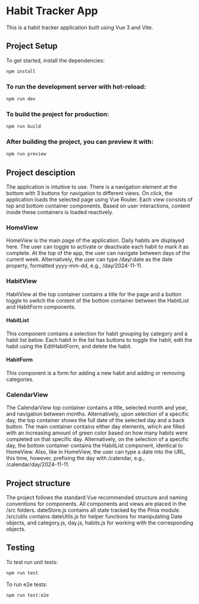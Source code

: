 # Habit Tracker App

This is a habit tracker application built using Vue 3 and Vite.

## Project Setup

To get started, install the dependencies:

```sh
npm install
```

### To run the development server with hot-reload:

```sh
npm run dev
```

### To build the project for production:

```sh
npm run build
```

### After building the project, you can preview it with:

```sh
npm run preview
```

## Project desciption

The application is intuitive to use. There is a navigation element at the bottom with 3 buttons for navigation to different views. On click, the application loads the selected page using Vue Router.
Each view consists of top and bottom container components. Based on user interactions, content inside these containers is loaded reactively.

### HomeView

HomeView is the main page of the application. Daily habits are displayed here. The user can toggle to activate or deactivate each habit to mark it as complete. At the top of the app, the user can navigate between days of the current week. Alternatively, the user can type /day/:date as the date property, formatted yyyy-mm-dd, e.g., /day/2024-11-11.

### HabitView

HabitView at the top container contains a title for the page and a button toggle to switch the content of the bottom container between the HabitList and HabitForm components.

#### HabitList

This component contains a selection for habit grouping by category and a habit list below.
Each habit in the list has buttons to toggle the habit, edit the habit using the EditHabitForm, and delete the habit.

#### HabitForm

This component is a form for adding a new habit and adding or removing categories.

### CalendarView

The CalendarView top container contains a title, selected month and year, and navigation between months. Alternatively, upon selection of a specific day, the top container shows the full date of the selected day and a back button. The main container contains either day elements, which are filled with an increasing amount of green color based on how many habits were completed on that specific day. Alternatively, on the selection of a specific day, the bottom container contains the HabitList component, identical to HomeView. Also, like in HomeView, the user can type a date into the URL, this time, however, prefixing the day with /calendar, e.g., /calendar/day/2024-11-11.

## Project structure

The project follows the standard Vue recommended structure and naming conventions for components.
All components and views are placed in the /src folders. dateStore.js contains all state tracked by the Pinia module. /src/utils contains dateUtils.js for helper functions for manipulating Date objects, and category.js, day.js, habits.js for working with the corresponding objects.

## Testing

To test run unit tests:

```sh
npm run test
```

To run e2e tests:

```sh
npm run test:e2e
```
